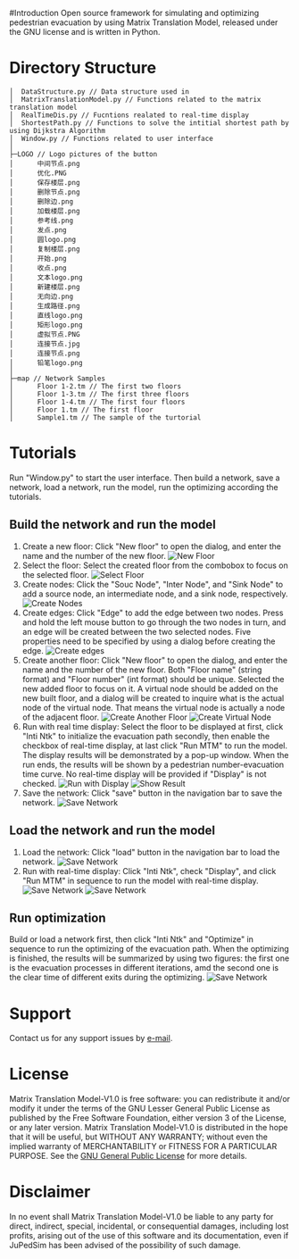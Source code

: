 
#Introduction
Open source framework for simulating and optimizing pedestrian evacuation by using Matrix Translation Model, 
released under the GNU license and is written in Python. 

# Directory Structure
```commandline
│  DataStructure.py // Data structure used in 
│  MatrixTranslationModel.py // Functions related to the matrix translation model
│  RealTimeDis.py // Fucntions realated to real-time display
│  ShortestPath.py // Functions to solve the intitial shortest path by using Dijkstra Algorithm
│  Window.py // Functions related to user interface
│          
├─LOGO // Logo pictures of the button
│      中间节点.png
│      优化.PNG
│      保存楼层.png
│      删除节点.png
│      删除边.png
│      加载楼层.png
│      参考线.png
│      发点.png
│      圆logo.png
│      复制楼层.png
│      开始.png
│      收点.png
│      文本logo.png
│      新建楼层.png
│      无向边.png
│      生成路径.png
│      直线logo.png
│      矩形logo.png
│      虚拟节点.PNG
│      连接节点.jpg
│      连接节点.png
│      铅笔logo.png
│      
├─map // Network Samples
│      Floor 1-2.tm // The first two floors
│      Floor 1-3.tm // The first three floors 
│      Floor 1-4.tm // The first four floors
│      Floor 1.tm // The first floor
│      Sample1.tm // The sample of the turtorial
```
# Tutorials
Run "Window.py" to start the user interface. Then build a network, save a network, load a network, run the model, 
run the optimizing according the tutorials. 
## Build the network and run the model
1. Create a new floor: Click "New floor" to open the dialog, and enter the name and the number of the new floor.
   <img alt="New Floor" src="./MD/Step1.PNG"/>
2. Select the floor: Select the created floor from the combobox to focus on the selected floor.
   <img alt="Select Floor" src="./MD/Step2.PNG"/>
3. Create nodes: Click the "Souc Node", "Inter Node", and "Sink Node" to add a source node, an intermediate node, 
and a sink node, respectively. 
![Create Nodes](./MD/Step3.PNG)
4. Create edges: Click "Edge" to add the edge between two nodes. Press and hold the left mouse button to go through 
the two nodes in turn, and an edge will be created between the two selected nodes. Five properties need to be specified
by using a dialog before creating the edge.
![Create edges](./MD/Step4.PNG)
5. Create another floor: Click "New floor" to open the dialog, and enter the name and the number of the new floor. 
Both "Floor name" (string format) and "Floor number" (int format) should be unique. Selected the new added floor to 
focus on it. A virtual node should be added on the new built floor, and a dialog will be created to inquire what is 
the actual node of the virtual node. That means the virtual node is actually a node of the adjacent floor. 
![Create Another Floor](./MD/Step6.PNG)
![Create Virtual Node](./MD/Step7.PNG)
6. Run with real time display: Select the floor to be displayed at first, click "Inti Ntk" to initialize 
the evacuation path secondly, then enable the checkbox of real-time display, at last click "Run MTM" to run the 
model. The display results will be demonstrated by a pop-up window. When the run ends, the results will be shown 
by a pedestrian number-evacuation time curve. No real-time display will be provided if "Display" is not checked. 
![Run with Display](./MD/Step8.PNG)
![Show Result](./MD/Step9.PNG)
7. Save the network: Click "save" button in the navigation bar to save the network.
![Save Network](./MD/Step10.PNG)
## Load the network and run the model
1. Load the network: Click "load" button in the navigation bar to load the network.
![Save Network](./MD/Step11.PNG)
2. Run with real-time display: Click "Inti Ntk", check "Display", and click "Run MTM" in sequence to run the model 
with real-time display.
![Save Network](./MD/Step12.PNG)
![Save Network](./MD/Step13.PNG)
## Run optimization
Build or load a network first, then click "Inti Ntk" and "Optimize" in sequence to run the optimizing of the evacuation 
path. When the optimizing is finished, the results will be summarized by using two figures: the first one is the 
evacuation processes in different iterations, amd the second one is the clear time of different exits during the 
optimizing. 
![Save Network](./MD/Step14.PNG)
# Support
Contact us for any support issues by [e-mail](huangzy@usst.edu.cn).
# License
Matrix Translation Model-V1.0 is free software: you can redistribute it and/or modify it under the terms of the 
GNU Lesser General Public License as published by the Free Software Foundation, either version 3 of the License, or any later version.
Matrix Translation Model-V1.0 is distributed in the hope that it will be useful, but WITHOUT ANY WARRANTY; without even 
the implied warranty of MERCHANTABILITY or FITNESS FOR A PARTICULAR PURPOSE. 
See the [GNU General Public License](http://www.gnu.org/licenses/) for more details.
# Disclaimer
In no event shall Matrix Translation Model-V1.0 be liable to any party for direct, indirect, special, incidental, or consequential damages, 
including lost profits, arising out of the use of this software and its documentation, even if JuPedSim has been advised 
of the possibility of such damage.
